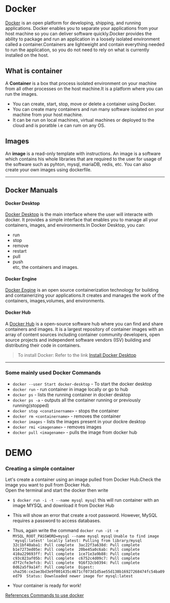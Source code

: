 # Docker
[Docker](https://docs.docker.com/) is an open platform for developing, shipping, and running applications. Docker enables you to separate your applications from your host machine so you can deliver software quickly.Docker provides the ability to package and run an application in a loosely isolated environment called a container.Containers are lightweight and contain everything needed to run the application, so you do not need to rely on what is currently installed on the host.

## What is container
A **Container** is a box that process isolated environment on your machine from all other processes on the host machine.It is a platform where you can run the images.
- You can create, start, stop, move or delete a container using Docker.
- You can create many containers and run many software isolated on your machine from your host machine.
- It can be run on local machines, virtual machines or deployed to the cloud and is poratble i.e can rum on any OS.

## Images
An **image** is a read-only template with instructions. An image is a software which contains his whole libraries that are required to the user for usage of the software such as pyhton, mysql, mariaDB, redis, etc. You can also create your own images using dockerfile.

---

## Docker Manuals
#### Docker Desktop
[Docker Desktop](https://docs.docker.com/desktop) is the main interface where the user will interacte with docker. It provides a simple interface that enables you to manage all your containers, images, and environments.In Docker Desktop, you can:
- run
- stop
- remove  
- restart
- pull
- push \
  etc, the containers and images.
#### Docker Engine
[Docker Engine](https://docs.docker.com/engine) is an open source containerization technology for building and containerizing your applications.It creates and manages the work of the containers, images,volumes, and environments.
#### Docker Hub
A [Docker Hub](https://docs.docker.com/docker-hub) is a open-source software hub where you can find and share containers and images. It is a largest repository of container images with an array of content sources including container community developers, open source projects and independent software vendors (ISV) building and distributing their code in containers.

> To install Docker:
  Refer to the link [Install Docker Desktop](https://docs.docker.com/desktop/install/ubuntu/)
  
---

### Some mainly used Docker Commands
- `docker --user Start docker-desktop` - To start the docker desktop
- `docker run` - run container in image locally or go to hub
- `docker ps` - lists the running container in docker desktop 
- `docker ps -a` - outputs all the container running or previously running(stopped)
- `docker stop <conatinername>` - stops the container
- `docker rm <containername>` - removes the container
- `docker images` - lists the images present in your dockre desktop
- `docker rmi <imagename>` - removes images
- `docker pull <imagename>` - pulls the image from docker hub
# DEMO
### Creating a simple container
Let's create a container using an image pulled from Docker Hub.Check the image you want to pull from Docker Hub.\
Open the terminal and start the docker then write
- `$ docker run -i -t --name mysql mysql` this will run container with an image MYSQL and download it from Docker Hub
- This will show an error that create a root password. However, MySQL requires a password to access databases. 
- Thus, again write the command
`docker run -it -e MYSQL_ROOT_PASSWORD=mysql --name mysql mysql`
`Unable to find image 'mysql:latest' locally
latest: Pulling from library/mysql
32c1bf40aba1: Pull complete 
3ac22f3a638d: Pull complete 
b1e7273ed05e: Pull complete 
20be45a0c6ab: Pull complete 
410a229693ff: Pull complete 
1ce71e3a9b88: Pull complete 
c93c823af05b: Pull complete 
c6752c4d09c7: Pull complete 
d7f2cfe3efcb: Pull complete 
916f32cb0394: Pull complete 
0d62a5f9a14f: Pull complete 
Digest: sha256:ce2ae3bd3e9f001435c4671cf073d1d5ae55d138b16927268474fc54ba09ed79 
Status: Downloaded newer image for mysql:latest`

- Your container is ready for work!

 



[References Commands to use docker](https://docs.docker.com/reference/)


